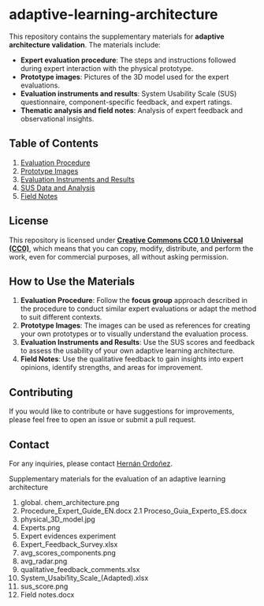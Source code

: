 # adaptive-learning-architecture

This repository contains the supplementary materials for **adaptive architecture validation**. The materials include:

- **Expert evaluation procedure**: The steps and instructions followed during expert interaction with the physical prototype.
- **Prototype images**: Pictures of the 3D model used for the expert evaluations.
- **Evaluation instruments and results**: System Usability Scale (SUS) questionnaire, component-specific feedback, and expert ratings.
- **Thematic analysis and field notes**: Analysis of expert feedback and observational insights.

## Table of Contents
1. [Evaluation Procedure](Evaluation-Procedure)
2. [Prototype Images](Prototype-Images)
3. [Evaluation Instruments and Results](Evaluation-Instruments)
4. [SUS Data and Analysis](SUS-Data)
5. [Field Notes](Field-Notes)

## License

This repository is licensed under **[Creative Commons CC0 1.0 Universal (CC0)](https://creativecommons.org/publicdomain/zero/1.0/)**, which means that you can copy, modify, distribute, and perform the work, even for commercial purposes, all without asking permission.

## How to Use the Materials

1. **Evaluation Procedure**: Follow the **focus group** approach described in the procedure to conduct similar expert evaluations or adapt the method to suit different contexts.
2. **Prototype Images**: The images can be used as references for creating your own prototypes or to visually understand the evaluation process.
3. **Evaluation Instruments and Results**: Use the SUS scores and feedback to assess the usability of your own adaptive learning architecture.
4. **Field Notes**: Use the qualitative feedback to gain insights into expert opinions, identify strengths, and areas for improvement.

## Contributing

If you would like to contribute or have suggestions for improvements, please feel free to open an issue or submit a pull request.

## Contact

For any inquiries, please contact [Hernán Ordoñez](mailto:hordonezc1@est.ups.edu.ec).


Supplementary materials for the evaluation of an adaptive learning architecture

1. global. chem_architecture.png
2. Procedure_Expert_Guide_EN.docx
2.1 Proceso_Guia_Experto_ES.docx
3. physical_3D_model.jpg
4. Experts.png
4. Expert evidences experiment
5. Expert_Feedback_Survey.xlsx
6. avg_scores_components.png
7. avg_radar.png
8. qualitative_feedback_comments.xlsx
9. System_Usabi1ity_Scale_(Adapted).xlsx
10. sus_score.png
11. Field notes.docx
